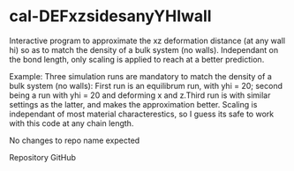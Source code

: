 # cal-DEFxzsidesanyYHIwall
Interactive program to approximate the xz deformation distance (at any wall hi) so as to match the density of a bulk system (no walls). Independant on the bond length, only scaling is applied to reach at a better prediction.

Example:
Three simulation runs are mandatory to match the density of a bulk system (no walls): First run is an equilibrum run, with yhi = 20; second being a run with yhi = 20 and deforming x and z.Third run is with similar settings as the latter, and makes the approximation better. Scaling is independant of most material characterestics, so I guess its safe to work with this code at any chain length.

No changes to repo name expected

Repository
 GitHub
